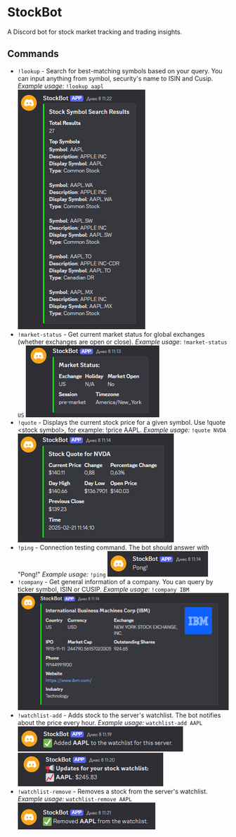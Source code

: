 # StockBot
A Discord bot for stock market tracking and trading insights.

## Commands
- `!lookup` - Search for best-matching symbols based on your query. You can input anything from symbol, security's name to ISIN and Cusip. 
  *Example usage:* `!lookup aapl`
  ![lookup](images/lookup.png)
- `!market-status` - Get current market status for global exchanges (whether exchanges are open or close). 
  *Example usage*: `!market-status US`
  ![market-status](images/market-status.png)
- `!quote` - Displays the current stock price for a given symbol. Use !quote \<stock symbol>, for example: !price AAPL. 
  *Example usage:* `!quote NVDA`
  ![quote](images/quote.png)
- `!ping` - Connection testing command. The bot should answer with "Pong!" 
  *Example usage:* `!ping`
  ![ping](images/ping.png)
- `!company` - Get general information of a company. You can query by ticker symbol, ISIN or CUSIP. 
  *Example usage:* `!company IBM`
  ![company](images/company.png)
- `!watchlist-add` - Adds stock to the server's watchlist. The bot notifies about the price every hour. 
  *Example usage:* `watchlist-add AAPL`
  ![watchlist-add](images/watchlist-add.png)
  ![watchlist](images/watchlist.png)
- `!watchlist-remove` - Removes a stock from the server's watchlist.
  *Example usage:* `watchlist-remove AAPL`
  ![watchlist](images/watchlist-remove.png)

